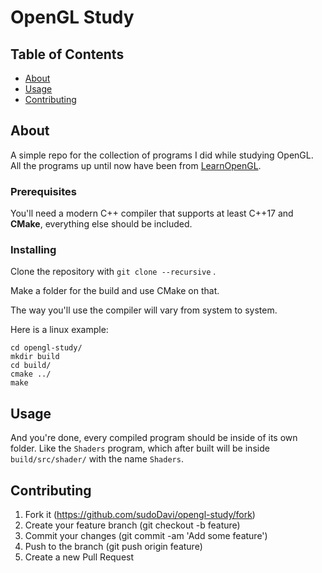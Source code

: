 # OpenGL Study

## Table of Contents
+ [About](#about)
+ [Usage](#usage)
+ [Contributing](#contributing)

## About <a name = "about"></a>

A simple repo for the collection of programs I did while studying OpenGL.
All the programs up until now have been from [LearnOpenGL](https://learnopengl.com).

### Prerequisites

You'll need a modern C++ compiler that supports at least C++17 and **CMake**, everything else should be included.

### Installing

Clone the repository with `git clone --recursive` .

Make a folder for the build and use CMake on that.

The way you'll use the compiler will vary from system to system.

Here is a linux example:
```
cd opengl-study/
mkdir build
cd build/
cmake ../
make
```

## Usage <a name = "usage"></a>

And you're done, every compiled program should be inside of its own folder.
Like the `Shaders` program, which after built will be inside `build/src/shader/` with the name `Shaders`.


## Contributing <a name = "contributing"></a>

1. Fork it (https://github.com/sudoDavi/opengl-study/fork)
1. Create your feature branch (git checkout -b feature)
1. Commit your changes (git commit -am 'Add some feature')
1. Push to the branch (git push origin feature)
1. Create a new Pull Request

